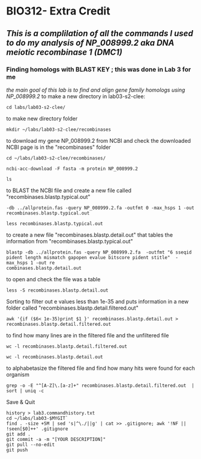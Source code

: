 # BIO312- Extra Credit

## _This is a complilation of all the commands I used to do my analysis of NP_008999.2 aka DNA meiotic recombinase 1 (DMC1)_

### Finding homologs with BLAST KEY ; this was done in Lab 3 for me
_the main goal of this lab is to find and align gene family homologs using NP_008999.2_ 
to make a new directory in lab03-s2-clee: 
```
cd labs/lab03-s2-clee/
```
to make new directory folder
```
mkdir ~/labs/lab03-s2-clee/recombinases
```
to download my gene NP_008999.2 from NCBI and check the downloaded NCBI page is in the "recombinases" folder
```
cd ~/labs/lab03-s2-clee/recombinases/

ncbi-acc-download -F fasta -m protein NP_008999.2

ls
```
to BLAST the NCBI file and create a new file called "recombinases.blastp.typical.out"
```
-db ../allprotein.fas -query NP_008999.2.fa -outfmt 0 -max_hsps 1 -out recombinases.blastp.typical.out

less recombinases.blastp.typical.out
```
to create a new file "recombinases.blastp.detail.out" that tables the information from "recombinases.blastp.typical.out"
```
blastp -db ../allprotein.fas -query NP_008999.2.fa  -outfmt "6 sseqid pident length mismatch gapopen evalue bitscore pident stitle"  -max_hsps 1 -out re
combinases.blastp.detail.out
```
to open and check the file was a table	
```
less -S recombinases.blastp.detail.out
```

Sorting
to filter out e values less than 1e-35 and puts information in a new folder called "recombinases.blastp.detail.filtered.out"
```
awk '{if ($6< 1e-35)print $1 }' recombinases.blastp.detail.out > recombinases.blastp.detail.filtered.out
```
to find how many lines are in the filtered file and the unfiltered file
```
wc -l recombinases.blastp.detail.filtered.out

wc -l recombinases.blastp.detail.out  
```
to alphabetasize the filtered file and find how many hits were found for each organism
```
grep -o -E "^[A-Z]\.[a-z]+" recombinases.blastp.detail.filtered.out  | sort | uniq -c 
```
Save & Quit
```
history > lab3.commandhistory.txt
cd ~/labs/lab03-$MYGIT`
find . -size +5M | sed 's|^\./||g' | cat >> .gitignore; awk '!NF || !seen[$0]++' .gitignore
git add .
git commit -a -m "[YOUR DESCRIPTION]"
git pull --no-edit
git push
```
